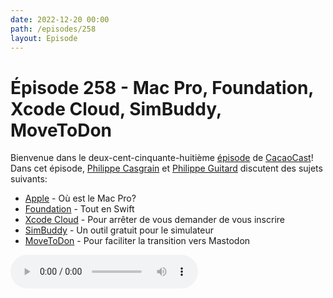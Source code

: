 ```yaml
---
date: 2022-12-20 00:00
path: /episodes/258
layout: Episode
---
```

# Épisode 258 - Mac Pro, Foundation, Xcode Cloud, SimBuddy, MoveToDon
<p>Bienvenue dans le deux-cent-cinquante-huiti&egrave;me&nbsp;<a href="https://cacaocast.com/media/cacaocast_258.mp3" title="CacaoCast Episode 258">épisode</a> de <a href="https://mastodon.world/@cacaocast" title="CacaoCast sur Mastodon.world">CacaoCast</a>! Dans cet épisode, <a href="https://mastodon.social/@philippec" title="Philippe Casgrain sur Mastodon.social">Philippe Casgrain</a> et <a href="https://mastodon.social/@philippeguitard" title="Philippe Guitard sur Mastodon.social">Philippe Guitard</a> discutent des sujets suivants:</p>
<ul>
<li><a href="https://www.bloomberg.com/news/newsletters/2022-12-18/when-will-apple-aapl-release-the-apple-silicon-mac-pro-with-m2-ultra-chip-lbthco9u" title="Apple">Apple</a> - Où est le Mac Pro?</li>
<li><a href="https://www.swift.org/blog/future-of-foundation/" title="Foundation">Foundation</a> - Tout en Swift</li>
<li><a href="https://twitter.com/steipete/status/1603414586757206018" title="Xcode Cloud">Xcode Cloud</a> - Pour arrêter de vous demander de vous inscrire</li>
<li><a href="https://furbo.org/2022/12/20/simbuddy-your-simulators-bff/" title="SimBuddy">SimBuddy</a> - Un outil gratuit pour le simulateur</li>
<li><a href="https://www.movetodon.org" title="MoveToDon">MoveToDon</a> - Pour faciliter la transition vers Mastodon</li>
</ul>
<p><audio controls><source src="https://cacaocast.com/media/cacaocast_258.mp3" type="audio/mpeg"><source src="https://cacaocast.com/media/cacaocast_258.mp3" type="audio/mp4">Votre navigateur ne supporte pas l'élément audio / Your browser does not support the audio element.</audio></p>
